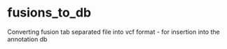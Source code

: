 # fusions_to_db
Converting fusion tab separated file into vcf format - for insertion into the annotation db
